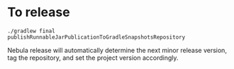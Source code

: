 # To release

`./gradlew final publishRunnableJarPublicationToGradleSnapshotsRepository`

Nebula release will automatically determine the next minor release version, tag the repository,
and set the project version accordingly.